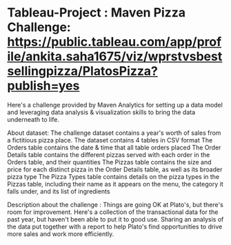 # Tableau-Project : Maven Pizza Challenge: https://public.tableau.com/app/profile/ankita.saha1675/viz/wprstvsbestsellingpizza/PlatosPizza?publish=yes 
Here's a challenge provided by Maven Analytics for setting up a data model and leveraging data analysis & visualization skills to bring the data underneath to life. 

About dataset: The challenge dataset contains a year's worth of sales from a fictitious pizza place. 
The dataset contains 4 tables in CSV format
The Orders table contains the date & time that all table orders placed
The Order Details table contains the different pizzas served with each order in the Orders table, and their quantities
The Pizzas table contains the size and price for each distinct pizza in the Order Details table, as well as its broader pizza type
The Pizza Types table contains details on the pizza types in the Pizzas table, including their name as it appears on the menu, the category it falls under, and its list of ingredients

Description about the challenge :
Things are going OK at Plato's, but there's room for improvement. Here's a collection of the transactional data for the past year, but haven't been able to put it to good use. Sharing an analysis of the data put together with a report to help Plato's find opportunities to drive more sales and work more efficiently.



 
